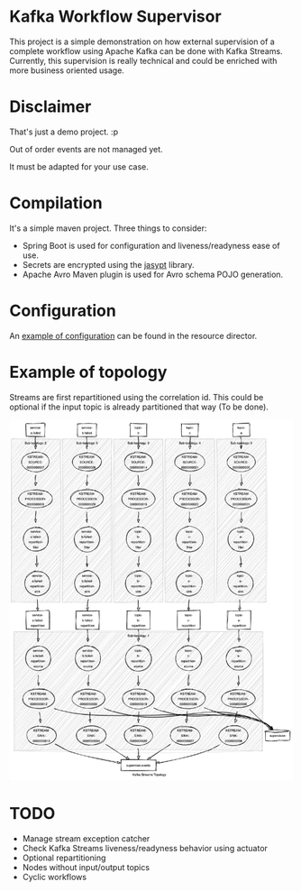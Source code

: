 # Kafka Workflow Supervisor

This project is a simple demonstration on how external supervision of a complete workflow using Apache Kafka can be done
with Kafka Streams.
Currently, this supervision is really technical and could be enriched with more business oriented usage.

# Disclaimer

That's just a demo project. :p

Out of order events are not managed yet.

It must be adapted for your use case.

# Compilation

It's a simple maven project. Three things to consider:

- Spring Boot is used for configuration and liveness/readyness ease of use.
- Secrets are encrypted using the [jasypt](https://github.com/ulisesbocchio/jasypt-spring-boot) library.
- Apache Avro Maven plugin is used for Avro schema POJO generation.

# Configuration

An [example of configuration](src/main/resources/application.yml) can be found in the resource director.

# Example of topology

Streams are first repartitioned using the correlation id.
This could be optional if the input topic is already partitioned that way (To be done).

![Topology](images/topology.png)

# TODO

- Manage stream exception catcher
- Check Kafka Streams liveness/readyness behavior using actuator
- Optional repartitioning
- Nodes without input/output topics
- Cyclic workflows



